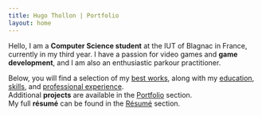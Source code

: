 ```yaml
---
title: Hugo Thollon | Portfolio
layout: home
---
```


Hello, I am a **Computer Science student** at the IUT of Blagnac in France, currently in my third year.
I have a passion for video games and **game development**, and I am also an enthusiastic parkour practitioner.

Below, you will find a selection of my [best works](#best-work), along with my [education](#education), [skills](#skills), and [professional experience](#work-experience).  
Additional **projects** are available in the [Portfolio](/portfolio) section.  
My full **résumé** can be found in the [Résumé](#) section.
